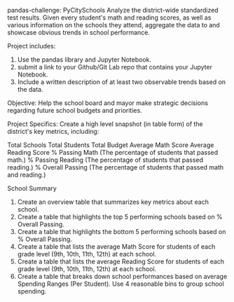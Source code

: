 pandas-challenge: PyCitySchools
Analyze the district-wide standardized test results.  Given every student's math and reading scores, as well as various information on the schools they attend, aggregate the data to and showcase obvious trends in school performance. 
 
 Project includes:
1) Use the pandas library and Jupyter Notebook.
2) submit a link to your Github/Git Lab repo that contains your Jupyter Notebook.
3) Include a written description of at least two observable trends based on the data.

Objective:
Help the  school board and mayor make strategic decisions regarding future school budgets and priorities.


Project Specifics:
Create a high level snapshot (in table form) of the district's key metrics, including:

Total Schools
Total Students
Total Budget
Average Math Score
Average Reading Score
% Passing Math (The percentage of students that passed math.)
% Passing Reading (The percentage of students that passed reading.)
% Overall Passing (The percentage of students that passed math and reading.)


School Summary

1) Create an overview table that summarizes key metrics about each school.
2) Create a table that highlights the top 5 performing schools based on % Overall Passing.
3) Create a table that highlights the bottom 5 performing schools based on % Overall Passing.
4) Create a table that lists the average Math Score for students of each grade level (9th, 10th, 11th, 12th) at each school.
5) Create a table that lists the average Reading Score for students of each grade level (9th, 10th, 11th, 12th) at each school.
6) Create a table that breaks down school performances based on average Spending Ranges (Per Student). Use 4 reasonable bins to group school spending. 







